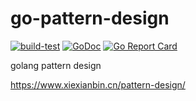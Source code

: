 # go-pattern-design

[![build-test](https://github.com/xiexianbin/go-pattern-design/actions/workflows/workflow.yaml/badge.svg)](https://github.com/xiexianbin/go-pattern-design/actions/workflows/workflow.yaml)
[![GoDoc](https://godoc.org/github.com/xiexianbin/go-pattern-design?status.svg)](https://pkg.go.dev/github.com/xiexianbin/go-pattern-design)
[![Go Report Card](https://goreportcard.com/badge/github.com/xiexianbin/go-pattern-design)](https://goreportcard.com/report/github.com/xiexianbin/go-pattern-design)

golang pattern design

https://www.xiexianbin.cn/pattern-design/
